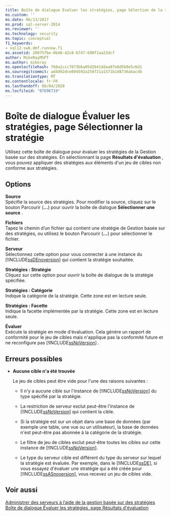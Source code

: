 ```yaml
---
title: Boîte de dialogue Évaluer les stratégies, page Sélection de la stratégie | Microsoft Docs
ms.custom: ''
ms.date: 06/13/2017
ms.prod: sql-server-2014
ms.reviewer: ''
ms.technology: security
ms.topic: conceptual
f1_keywords:
- sql12.swb.dmf.runnow.f1
ms.assetid: 20075fbe-0b48-42c8-b747-690f1aa23dcf
author: MikeRayMSFT
ms.author: mikeray
ms.openlocfilehash: f68a1ccc7873b6a05d2641ddaa87e8d5b0e5c6d1
ms.sourcegitcommit: ad4d92dce894592a259721a1571b1d8736abacdb
ms.translationtype: MT
ms.contentlocale: fr-FR
ms.lasthandoff: 08/04/2020
ms.locfileid: "87696719"
---
```

# <a name="evaluate-policies-dialog-box-policy-selection-page"></a>Boîte de dialogue Évaluer les stratégies, page Sélectionner la stratégie
  Utilisez cette boîte de dialogue pour évaluer les stratégies de la Gestion basée sur des stratégies. En sélectionnant la page **Résultats d'évaluation** , vous pouvez appliquer des stratégies aux éléments d'un jeu de cibles non conforme aux stratégies.  
  
## <a name="options"></a>Options  
 **Source**  
 Spécifie la source des stratégies. Pour modifier la source, cliquez sur le bouton Parcourir (**...**) pour ouvrir la boîte de dialogue **Sélectionner une source** .  
  
 **Fichiers**  
 Tapez le chemin d’un fichier qui contient une stratégie de Gestion basée sur des stratégies, ou utilisez le bouton Parcourir (**...**) pour sélectionner le fichier.  
  
 **Serveur**  
 Sélectionnez cette option pour vous connecter à une instance du [!INCLUDE[ssDEnoversion](../../includes/ssdenoversion-md.md)] qui contient la stratégie souhaitée.  
  
 **Stratégies : Stratégie**  
 Cliquez sur cette option pour ouvrir la boîte de dialogue de la stratégie spécifiée.  
  
 **Stratégies : Catégorie**  
 Indique la catégorie de la stratégie. Cette zone est en lecture seule.  
  
 **Stratégies : Facette**  
 Indique la facette implémentée par la stratégie. Cette zone est en lecture seule.  
  
 **Évaluer**  
 Exécute la stratégie en mode d'évaluation. Cela génère un rapport de conformité pour le jeu de cibles mais n'applique pas la conformité future et ne reconfigure pas [!INCLUDE[ssNoVersion](../../includes/ssnoversion-md.md)] .  
  
## <a name="possible-errors"></a>Erreurs possibles  
  
-   **Aucune cible n'a été trouvée**  
  
     Le jeu de cibles peut être vide pour l'une des raisons suivantes :  
  
    -   Il n'y a aucune cible sur l'instance de [!INCLUDE[ssNoVersion](../../includes/ssnoversion-md.md)] du type spécifié par la stratégie.  
  
    -   La restriction de serveur exclut peut-être l'instance de [!INCLUDE[ssNoVersion](../../includes/ssnoversion-md.md)] qui contient la cible.  
  
    -   Si la stratégie est sur un objet dans une base de données (par exemple une table, une vue ou un utilisateur), la base de données n'est peut-être pas abonnée à la catégorie de la stratégie.  
  
    -   Le filtre de jeu de cibles exclut peut-être toutes les cibles sur cette instance de [!INCLUDE[ssNoVersion](../../includes/ssnoversion-md.md)].  
  
    -   Le type du serveur cible est différent du type du serveur sur lequel la stratégie est évaluée. Par exemple, dans le [!INCLUDE[ssDE](../../includes/ssde-md.md)], si vous essayez d'évaluer une stratégie qui a été créée pour [!INCLUDE[ssASnoversion](../../includes/ssasnoversion-md.md)], vous recevez un jeu de cibles vide.  
  
## <a name="see-also"></a>Voir aussi  
 [Administrer des serveurs à l’aide de la gestion basée sur des stratégies](administer-servers-by-using-policy-based-management.md)   
 [Boîte de dialogue Évaluer les stratégies, page Résultats d'évaluation](evaluate-policies-dialog-box-evaluation-results-page.md)  
  
  
